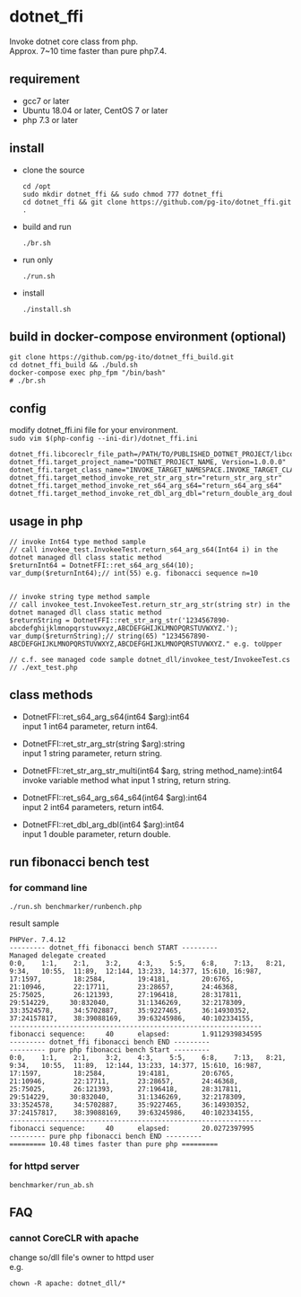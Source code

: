dotnet_ffi
===============

Invoke dotnet core class from php.  
Approx. 7~10 time faster than pure php7.4.   

requirement
-------------

* gcc7 or later
* Ubuntu 18.04 or later, CentOS 7 or later
* php 7.3 or later




install
-------------

* clone the source

  ```
  cd /opt
  sudo mkdir dotnet_ffi && sudo chmod 777 dotnet_ffi 
  cd dotnet_ffi && git clone https://github.com/pg-ito/dotnet_ffi.git .
  ```


* build and run

  `./br.sh`


* run only  

  `./run.sh`


* install  

  `./install.sh`


build in docker-compose environment (optional)
-------------

```
git clone https://github.com/pg-ito/dotnet_ffi_build.git
cd dotnet_ffi_build && ./buld.sh
docker-compose exec php_fpm "/bin/bash"
# ./br.sh
```


config
-------------

modify dotnet_ffi.ini file for your environment.    
`sudo vim $(php-config --ini-dir)/dotnet_ffi.ini`

```
dotnet_ffi.libcoreclr_file_path=/PATH/TO/PUBLISHED_DOTNET_PROJECT/libcoreclr.so
dotnet_ffi.target_project_name="DOTNET_PROJECT_NAME, Version=1.0.0.0"
dotnet_ffi.target_class_name="INVOKE_TARGET_NAMESPACE.INVOKE_TARGET_CLASS"
dotnet_ffi.target_method_invoke_ret_str_arg_str="return_str_arg_str"
dotnet_ffi.target_method_invoke_ret_s64_arg_s64="return_s64_arg_s64"
dotnet_ffi.target_method_invoke_ret_dbl_arg_dbl="return_double_arg_double"
```


usage in php
-------------


```
// invoke Int64 type method sample
// call invokee_test.InvokeeTest.return_s64_arg_s64(Int64 i) in the dotnet managed dll class static method
$returnInt64 = DotnetFFI::ret_s64_arg_s64(10);
var_dump($returnInt64);// int(55) e.g. fibonacci sequence n=10


// invoke string type method sample
// call invokee_test.InvokeeTest.return_str_arg_str(string str) in the dotnet managed dll class static method
$returnString = DotnetFFI::ret_str_arg_str('1234567890-abcdefghijklmnopqrstuvwxyz,ABCDEFGHIJKLMNOPQRSTUVWXYZ.');
var_dump($returnString);// string(65) "1234567890-ABCDEFGHIJKLMNOPQRSTUVWXYZ,ABCDEFGHIJKLMNOPQRSTUVWXYZ." e.g. toUpper

// c.f. see managed code sample dotnet_dll/invokee_test/InvokeeTest.cs
// ./ext_test.php
```

class methods
-------------

* DotnetFFI::ret_s64_arg_s64(int64 $arg):int64  
input 1 int64 parameter, return int64.

* DotnetFFI::ret_str_arg_str(string $arg):string  
input 1 string parameter, return string.

* DotnetFFI::ret_str_arg_str_multi(int64 $arg, string method_name):int64  
invoke variable method what input 1 string, return string.

* DotnetFFI::ret_s64_arg_s64_s64(int64 $arg):int64  
input 2 int64 parameters, return int64.

* DotnetFFI::ret_dbl_arg_dbl(int64 $arg):int64  
input 1 double parameter, return double.



run fibonacci bench test 
-------------

### for command line

`./run.sh benchmarker/runbench.php`

result sample
```
PHPVer. 7.4.12
--------- dotnet_ffi fibonacci bench START ---------
Managed delegate created
0:0,    1:1,    2:1,    3:2,    4:3,    5:5,    6:8,    7:13,   8:21,   9:34,   10:55,  11:89,  12:144, 13:233, 14:377, 15:610, 16:987, 17:1597,        18:2584,        19:4181,        20:6765,        21:10946,       22:17711,       23:28657,       24:46368,       25:75025,       26:121393,      27:196418,      28:317811,      29:514229,     30:832040,       31:1346269,     32:2178309,     33:3524578,     34:5702887,     35:9227465,     36:14930352,    37:24157817,    38:39088169,    39:63245986,    40:102334155,
---------------------------------------------------------------
fibonacci sequence:     40      elapsed:        1.9112939834595
--------- dotnet_ffi fibonacci bench END ---------
--------- pure php fibonacci bench Start ---------
0:0,    1:1,    2:1,    3:2,    4:3,    5:5,    6:8,    7:13,   8:21,   9:34,   10:55,  11:89,  12:144, 13:233, 14:377, 15:610, 16:987, 17:1597,        18:2584,        19:4181,        20:6765,        21:10946,       22:17711,       23:28657,       24:46368,       25:75025,       26:121393,      27:196418,      28:317811,      29:514229,     30:832040,       31:1346269,     32:2178309,     33:3524578,     34:5702887,     35:9227465,     36:14930352,    37:24157817,    38:39088169,    39:63245986,    40:102334155,
---------------------------------------------------------------
fibonacci sequence:     40      elapsed:        20.0272397995
--------- pure php fibonacci bench END ---------
========= 10.48 times faster than pure php =========
```

### for httpd server

`benchmarker/run_ab.sh`

FAQ
-------------

### cannot CoreCLR with apache
change so/dll file's owner to httpd user  
e.g.  
```
chown -R apache: dotnet_dll/*
```
